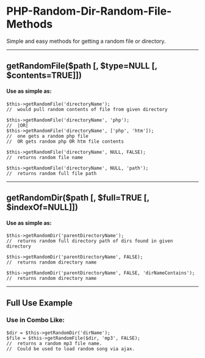 # PHP-Random-Dir-Random-File-Methods
Simple and easy methods for getting a random file or directory.

---

## getRandomFile($path [, $type=NULL [, $contents=TRUE]])

#### Use as simple as:

	$this->getRandomFile('directoryName');
	//	would pull random contents of file from given directory
	
	$this->getRandomFile('directoryName', 'php');
	//	|OR|
	$this->getRandomFile('directoryName', ['php', 'htm']);
	//	one gets a random php file 
	//	OR gets random php OR htm file contents
	
	$this->getRandomFile('directoryName', NULL, FALSE);
	//	returns random file name
	
	$this->getRandomFile('directoryName', NULL, 'path');
	//	returns random full file path
	
---

## getRandomDir($path [, $full=TRUE [, $indexOf=NULL]])

#### Use as simple as:

	$this->getRandomDir('parentDirectoryName');
	//	returns random full directory path of dirs found in given directory
	
	$this->getRandomDir('parentDirectoryName', FALSE);
	//	returns random directory name
	
	$this->getRandomDir('parentDirectoryName', FALSE, 'dirNameContains');
	//	returns random directory name

---

## Full Use Example

### Use in Combo Like:

	$dir = $this->getRandomDir('dirName');
	$file = $this->getRandomFile($dir, 'mp3', FALSE);
	//	returns a random mp3 file name. 
	//	Could be used to load random song via ajax.
